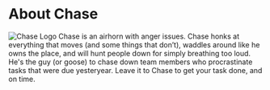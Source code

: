 # About Chase
![Chase Logo](./assets/chase_logo.png)
Chase is an airhorn with anger issues. Chase honks at everything that moves (and some things that don’t), waddles around like he owns the place, and will hunt people down for simply breathing too loud. He's the guy (or goose) to chase down team members who procrastinate tasks that were due yesteryear.
Leave it to Chase to get your task done, and on time.